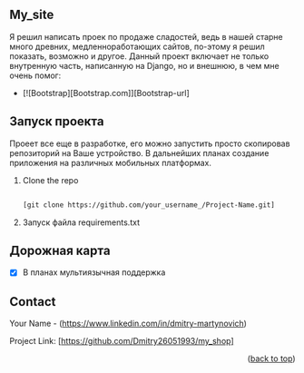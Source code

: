

## Мy_site

Я решил написать проек по продаже сладостей, ведь в нашей старне много древних, медленноработающих сайтов, по-этому я решил показать, возможно и другое.
Данный проект включает не только внутренную часть, написанную на Django, но и внешнюю, в чем мне очень помог:
* [![Bootstrap][Bootstrap.com]][Bootstrap-url] 

## Запуск проекта

Проеет все еще в разработке, его можно запустить просто скопировав репозиторий на Ваше устройство.
В дальнейших планах создание приложения на различных мобильных платформах.
1. Clone the repo
   
   ```sh

   [git clone https://github.com/your_username_/Project-Name.git]

    ```
3. Запуск файла requirements.txt

## Дорожная карта

- [x] В планах мультиязычная поддержка

<!-- CONTACT -->
## Contact

Your Name - (https://www.linkedin.com/in/dmitry-martynovich)

Project Link: [https://github.com/Dmitry26051993/my_shop]

<p align="right">(<a href="#readme-top">back to top</a>)</p>

